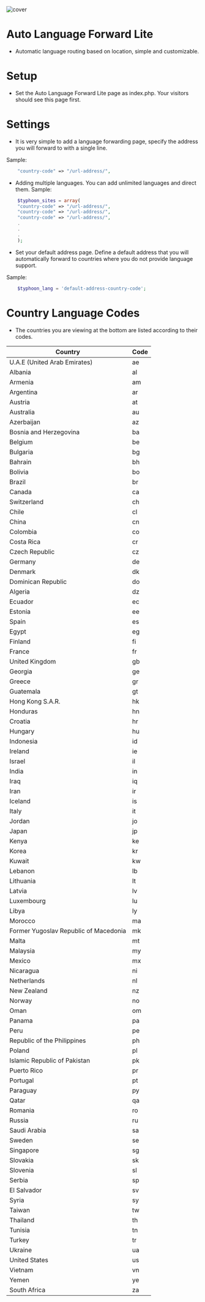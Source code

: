 ![cover](https://user-images.githubusercontent.com/69988594/111387147-51d8c100-86be-11eb-8880-5c0b447a31bf.png)

# Auto Language Forward Lite
- Automatic language routing based on location, simple and customizable.

# Setup
- Set the Auto Language Forward Lite page as index.php. Your visitors should see this page first.

# Settings
- It is very simple to add a language forwarding page, specify the address you will forward to with a single line.

Sample:
```php
	"country-code" => "/url-address/",
```

- Adding multiple languages. You can add unlimited languages ​​and direct them.
Sample:
```php
	$typhoon_sites = array(
    "country-code" => "/url-address/",  
	"country-code" => "/url-address/",
	"country-code" => "/url-address/",
	.
	.
	.
	);
```

- Set your default address page. Define a default address that you will automatically forward to countries where you do not provide language support.

Sample:
```php
	$typhoon_lang = 'default-address-country-code';
```

# Country Language Codes
- The countries you are viewing at the bottom are listed according to their codes.

| Country   | Code |
| ------------- | ------------- |
| U.A.E (United Arab Emirates)|ae| 
| Albania|al| 
| Armenia|am| 
| Argentina|ar| 
| Austria|at| 
| Australia|au| 
| Azerbaijan|az| 
| Bosnia and Herzegovina|ba| 
| Belgium|be| 	
| Bulgaria|bg| 
| Bahrain|bh| 
| Bolivia|bo|
| Brazil|br|
| Canada|ca|
| Switzerland|ch|
| Chile|cl|
| China	|cn|
| Colombia|co|
| Costa Rica|cr|
| Czech Republic|cz|
| Germany|de|
| Denmark|dk|
| Dominican Republic|do|
| Algeria|dz|
| Ecuador|ec|
| Estonia|ee|
| Spain|es|
| Egypt|eg|
| Finland|fi|
| France|fr|
| United Kingdom|gb|
| Georgia|ge|
| Greece|gr|
| Guatemala|gt|
| Hong Kong S.A.R.|	hk|
| Honduras|hn|
| Croatia|hr|
| Hungary|hu|
| Indonesia|id|
| Ireland|ie|
| Israel|il|
| India|in
| Iraq|	iq|
| Iran|	ir|
| Iceland|is|
| Italy|it|
| Jordan|jo|
| Japan|jp|
| Kenya|ke|
| Korea|kr|
| Kuwait|kw|
| Lebanon|lb|
| Lithuania|lt|
| Latvia|lv|
| Luxembourg|lu|
| Libya|ly|
| Morocco|ma|
| Former Yugoslav Republic of Macedonia|mk|
| Malta|mt|
| Malaysia|my|
| Mexico|mx	|
| Nicaragua|ni|
| Netherlands|nl|
| New Zealand|nz|
| Norway|no|
| Oman|om|
| Panama|pa|
| Peru|pe|
| Republic of the Philippines|ph|
| Poland|	pl
| Islamic Republic of Pakistan|pk|
| Puerto Rico|pr|
| Portugal|pt|
| Paraguay|py|
| Qatar|qa|
| Romania|ro|
| Russia|ru|
| Saudi Arabia|sa|
| Sweden|se|
| Singapore|sg|
| Slovakia|sk|
| Slovenia|sl|
| Serbia|sp|
| El Salvador|sv|
| Syria|sy|
| Taiwan|tw|
| Thailand|th|	
| Tunisia|tn|
| Turkey|tr|
| Ukraine|ua|
| United States|us|	
| Vietnam|vn|
| Yemen|ye|	
| South Africa|za|
